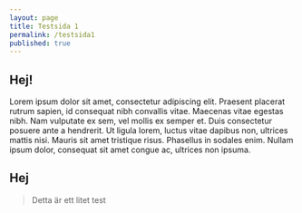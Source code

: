 ```yaml
---
layout: page
title: Testsida 1
permalink: /testsida1
published: true
---
```




## Hej!
Lorem ipsum dolor sit amet, consectetur adipiscing elit. Praesent placerat rutrum sapien, id consequat nibh convallis vitae. Maecenas vitae egestas nibh. Nam vulputate ex sem, vel mollis ex semper et. Duis consectetur posuere ante a hendrerit. Ut ligula lorem, luctus vitae dapibus non, ultrices mattis nisi. Mauris sit amet tristique risus. Phasellus in sodales enim. Nullam ipsum dolor, consequat sit amet congue ac, ultrices non ipsuma.
## Hej



> Detta är ett litet test
